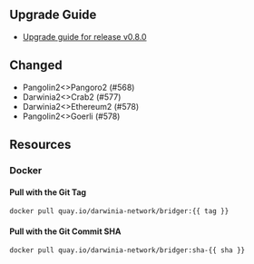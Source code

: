 

## Upgrade Guide
- [Upgrade guide for release v0.8.0](https://github.com/darwinia-network/bridger/issues/581)

## Changed

- Pangolin2<>Pangoro2 (#568)
- Darwinia2<>Crab2 (#577)
- Darwinia2<>Ethereum2 (#578)
- Pangolin2<>Goerli (#578)

## Resources

### Docker

#### Pull with the Git Tag

```docker
docker pull quay.io/darwinia-network/bridger:{{ tag }}
```

#### Pull with the Git Commit SHA

```docker
docker pull quay.io/darwinia-network/bridger:sha-{{ sha }}
```
